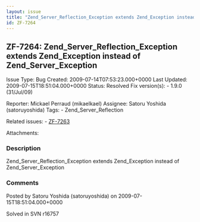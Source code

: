 ```yaml
---
layout: issue
title: "Zend_Server_Reflection_Exception extends Zend_Exception instead of Zend_Server_Exception"
id: ZF-7264
---
```


ZF-7264: Zend\_Server\_Reflection\_Exception extends Zend\_Exception instead of Zend\_Server\_Exception
-------------------------------------------------------------------------------------------------------

 Issue Type: Bug Created: 2009-07-14T07:53:23.000+0000 Last Updated: 2009-07-15T18:51:04.000+0000 Status: Resolved Fix version(s): - 1.9.0 (31/Jul/09)
 
 Reporter:  Mickael Perraud (mikaelkael)  Assignee:  Satoru Yoshida (satoruyoshida)  Tags: - Zend\_Server\_Reflection
 
 Related issues: - [ZF-7263](/issues/browse/ZF-7263)
 
 Attachments: 
### Description

Zend\_Server\_Reflection\_Exception extends Zend\_Exception instead of Zend\_Server\_Exception

 

 

### Comments

Posted by Satoru Yoshida (satoruyoshida) on 2009-07-15T18:51:04.000+0000

Solved in SVN r16757

 

 